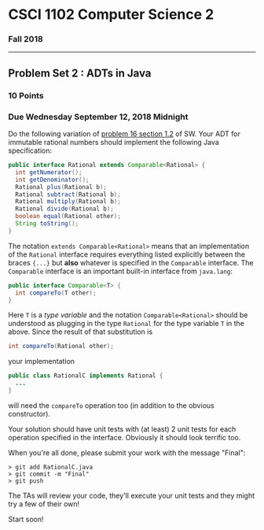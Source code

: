 # CSCI 1102 Computer Science 2

### Fall 2018

------

## Problem Set 2 : ADTs in Java

### 10 Points

### Due Wednesday September 12, 2018 Midnight

Do the following variation of [problem 16 section 1.2](https://algs4.cs.princeton.edu/12oop/) of SW. Your ADT for immutable rational numbers should implement the following Java specification:

```java
public interface Rational extends Comparable<Rational> {
  int getNumerator();
  int getDenominator();
  Rational plus(Rational b);
  Rational subtract(Rational b);
  Rational multiply(Rational b);
  Rational divide(Rational b);
  boolean equal(Rational other);
  String toString();
}
```

The notation `extends Comparable<Rational>` means that an implementation of the `Rational` interface requires everything listed explicitly between the braces `{...}` but **also** whatever is specified in the `Comparable` interface. The `Comparable` interface is an important built-in interface from `java.lang`:

```java
public interface Comparable<T> {
  int compareTo(T other);
}
```

Here `T` is a *type variable* and the notation `Comparable<Rational>` should be understood as plugging in the type `Rational` for the type variable `T` in the above. Since the result of that substitution is

```java
int compareTo(Rational other);
```

your implementation

```java
public class RationalC implements Rational {
  ...
}
```

will need the `compareTo` operation too (in addition to the obvious constructor).

Your solution should have unit tests with (at least) 2 unit tests for each operation specified in the interface. Obviously it should look terrific too.

When you're all done, please submit your work with the message "Final":

```
> git add RationalC.java
> git commit -m "Final"
> git push
```

The TAs will review your code, they'll execute your unit tests and they might try a few of their own!

Start soon!

